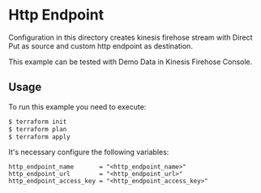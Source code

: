 # Http Endpoint

Configuration in this directory creates kinesis firehose stream with Direct Put as source and custom http endpoint as destination.

This example can be tested with Demo Data in Kinesis Firehose Console.

## Usage

To run this example you need to execute:

```bash
$ terraform init
$ terraform plan
$ terraform apply
```

It's necessary configure the following variables:

```hcl
http_endpoint_name       = "<http_endpoint_name>"
http_endpoint_url        = "<http_endpoint_url>"
http_endpoint_access_key = "<http_endpoint_access_key>"
```

<!-- BEGINNING OF PRE-COMMIT-TERRAFORM DOCS HOOK -->
<!-- END OF PRE-COMMIT-TERRAFORM DOCS HOOK -->
